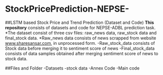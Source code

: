 # StockPricePrediction-NEPSE-
##LSTM based Stock Price and Trend Prediction (Dataset and Code)
**This repository** consists of datasets and code for NEPSE-ADBL prediction task.
*The dataset consist of three csv files: raw_news data, raw_stock data and final_stock data.
*Raw_news data consists of news scrapped from website www.sharesansar.com, in unprocessed form.
-Raw_stock_data consists of Stock data before merging it to sentiment score of news
-Final_stock_data consists of data samples obtained after merging sentiment score of news to stock data.

##Files and Folder
-Datasets
-stock data
-Annex Code
-Main code

